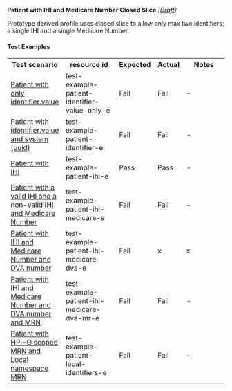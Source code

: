**Patient with IHI and Medicare Number Closed Slice** *[[Draft](http://hl7.org/fhir/r4/valueset-publication-status.html)]*

Prototype derived profile uses closed slice to allow only max two identifiers; a single IHI and a single Medicare Number.

#### Test Examples

<table class="list" style="width:100%">
    <colgroup>
       <col span="1" style="width: 19%;"/>
       <col span="1" style="width: 25%;"/>
       <col span="1" style="width: 10%;"/>
       <col span="1" style="width: 10%;"/>
       <col span="1" style="width: 20%;"/>
    </colgroup>
	<tbody>
      <tr>
        <th>Test scenario</th>
        <th>resource id</th>
        <th>Expected</th>
        <th>Actual</th>
		<th>Notes</th>
      </tr>
      <tr>
        <td><a href="Patient-test-example-patient-identifier-value-only-e.html">Patient with only identifier.value</a></td>
        <td>test-example-patient-identifier-value-only-e</td>
        <td>Fail</td>
        <td>Fail</td>
        <td>-</td>
      </tr>
      <tr>
        <td><a href="Patient-test-example-patient-identifier-e.html">Patient with identifier.value and system (uuid)</a></td>
        <td>test-example-patient-identifier-e</td>
        <td>Fail</td>
        <td>Fail</td>
        <td>-</td>
      </tr>
      <tr>
        <td><a href="Patient-test-example-patient-ihi-e.html">Patient with IHI</a></td>
        <td>test-example-patient-ihi-e</td>
        <td>Pass</td>
        <td>Pass</td>
        <td>-</td>
      </tr>
      <tr>
        <td><a href="Patient-test-example-patient-ihi-medicare-e.html">Patient with a valid IHI and a non-valid IHI and Medicare Number</a></td>
        <td>test-example-patient-ihi-medicare-e</td>
        <td>Fail</td>
        <td>Fail</td>
        <td>-</td>
      </tr>
      <tr>
        <td><a href="Patient-test-example-patient-ihi-medicare-dva-e.html">Patient with IHI and Medicare Number and DVA number</a></td>
        <td>test-example-patient-ihi-medicare-dva-e</td>
        <td>Fail</td>
        <td>x</td>
        <td>x</td>
      </tr>
      <tr>
        <td><a href="Patient-test-example-patient-ihi-medicare-dva-mr-e.html">Patient with IHI and Medicare Number and DVA number and MRN</a></td>
        <td>test-example-patient-ihi-medicare-dva-mr-e</td>
        <td>Fail</td>
        <td>Fail</td>
        <td>-</td>
      </tr>
      <tr>
        <td><a href="Patient-test-example-patient-local-identifiers-e.html">Patient with HPI-O scoped MRN and Local namespace MRN</a></td>
        <td>test-example-patient-local-identifiers-e</td>
        <td>Fail</td>
        <td>Fail</td>
        <td>-</td>
      </tr>
    </tbody>
</table>